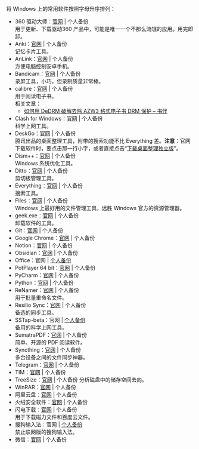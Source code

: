 将 WIndows 上的常用软件按照字母升序排列：
- 360 驱动大师：[官网](https://dm.weishi.360.cn/home.html) | 个人备份 <br>
  用于更新、下载驱动360 产品中，可能是唯一一个不那么流氓的应用。用完即卸。
- Anki：[官网](https://apps.ankiweb.net/) | 个人备份 <br>
  记忆卡片工具。
- AnLink：[官网](https://anl.ink/) | 个人备份 <br>
  方便电脑控制安卓手机。
- Bandicam：[官网](https://www.bandicam.com/) | 个人备份 <br>
  录屏工具，小巧，但录制质量非常棒。
- calibre：[官网](https://calibre-ebook.com/) | 个人备份 <br>
  用于阅读电子书。 <br>
  相关文章：
    - [如何用 DeDRM 破解去除 AZW3 格式电子书 DRM 保护 – 书伴](https://bookfere.com/post/6.html)
- Clash for Windows：[官网](https://github.com/Fndroid/clash_for_windows_pkg/releases) | 个人备份 <br>
  科学上网工具。
- DeskGo：[官网](https://guanjia.qq.com/product/zmzl/) | 个人备份 <br>
  腾讯出品的桌面整理工具，附带的搜索功能不比 Everything 差。**注意**：官网下载软件时，要点击那一行小字，或者直接点击“[下载桌面整理独立版](https://webcdn.m.qq.com/spcmgr/download/DeskGo_3_3_1477_127_lite.exe)”。
- Dism++：[官网](https://dism.cf/) | 个人备份 <br>
  Windows 系统优化工具。
- Ditto：[官网](https://ditto-cp.sourceforge.io/) | 个人备份 <br>
  剪切板管理工具。
- Everything：[官网](https://www.voidtools.com/) | 个人备份 <br>
  搜索工具。
- FIles：[官网](https://github.com/files-community/Files) | 个人备份 <br>
  Windows 上最好用的文件管理工具，远胜 Windows 官方的资源管理器。
- geek.exe：[官网](https://geekuninstaller.com/download) | 个人备份 <br>
  卸载软件的工具。
- Git：[官网](https://git-scm.com/) | 个人备份
- Google Chrome：[官网](https://www.google.com/chrome/) | 个人备份
- Notion：[官网](https://www.notion.so/) | 个人备份
- Obsidian：[官网](https://obsidian.md/) | 个人备份
- Office：官网 | [个人备份](https://github.com/OdysseusYuan/LKY_OfficeTools/releases/download/v1.0.2/LKY_OfficeTools_v1.0.2.21103.zip)
- PotPlayer 64 bit：[官网](https://potplayer.daum.net/) | 个人备份
- PyCharm：[官网](https://www.jetbrains.com/pycharm/) | 个人备份
- Python：[官网](https://www.python.org/) | 个人备份
- ReNamer：[官网](http://www.den4b.com/products/renamer) | 个人备份 <br>
  用于批量重命名文件。
- Resilio Sync：[官网](https://www.resilio.com/individuals/) | 个人备份 <br>
  备选的同步工具。
- SSTap-beta：官网 | [个人备份](https://github.com/ciceroxiao/cicero_notes/tree/main/assets/software) <br>
  备用的科学上网工具。
- SumatraPDF：[官网](https://www.sumatrapdfreader.org/free-pdf-reader) | 个人备份 <br>
  简单、开源的 PDF 阅读软件。
- Syncthing：[官网](https://syncthing.net/) | 个人备份 <br>
  多台设备之间的文件同步神器。
- Telegram：[官网](https://telegram.org/) | 个人备份
- TIM：[官网](https://tim.qq.com/) | 个人备份
- TreeSize：[官网](https://www.jam-software.com/treesize_free) | 个人备份
  分析磁盘中的储存空间去向。
- WinRAR：[官网](https://www.win-rar.com/start.html?&L=0) | 个人备份
- 阿里云盘：[官网](https://www.aliyundrive.com/drive) | 个人备份
- 火绒安全软件：[官网](https://www.huorong.cn/) | 个人备份
- 闪电下载：[官网](https://bbs.flashdown365.com/) | 个人备份 <br>
  用于下载磁力文件和百度云文件。
- 搜狗输入法：官网 | [个人备份](https://github.com/ciceroxiao/cicero_notes/tree/main/assets/software) <br>
  禁止联网版的搜狗输入法。
- 微信：[官网](https://weixin.qq.com/) | 个人备份

